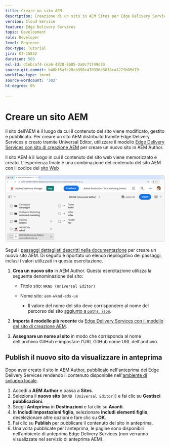 ```yaml
---
title: Creare un sito AEM
description: Creazione di un sito in AEM Sites per Edge Delivery Services, modificabile mediante l’Editor universale.
version: Cloud Service
feature: Edge Delivery Services
topic: Development
role: Developer
level: Beginner
doc-type: Tutorial
jira: KT-15832
duration: 500
exl-id: d1ebcaf4-cea6-4820-8b05-3a0c71749d33
source-git-commit: b40bf5afc28cb350c470336e38f8ca127fb05d79
workflow-type: tm+mt
source-wordcount: '302'
ht-degree: 0%

---
```


# Creare un sito AEM

Il sito dell&#39;AEM è il luogo da cui il contenuto del sito viene modificato, gestito e pubblicato. Per creare un sito AEM distribuito tramite Edge Delivery Services e creato tramite Universal Editor, utilizzare il modello [Edge Delivery Services con sito di creazione AEM](https://github.com/adobe-rnd/aem-boilerplate-xwalk/releases) per creare un nuovo sito in AEM Author.

Il sito AEM è il luogo in cui il contenuto del sito web viene memorizzato e creato. L&#39;esperienza finale è una combinazione del contenuto del sito AEM con il codice del [sito Web](./1-new-code-project.md)

![Nuovo sito AEM per Edge Delivery Services ed editor universale](./assets/2-new-aem-site/new-site.png)

Segui i [passaggi dettagliati descritti nella documentazione](https://experienceleague.adobe.com/en/docs/experience-manager-cloud-service/content/edge-delivery/wysiwyg-authoring/edge-dev-getting-started#create-aem-site) per creare un nuovo sito AEM.  Di seguito è riportato un elenco riepilogativo dei passaggi, inclusi i valori utilizzati in questa esercitazione.
1. **Crea un nuovo sito** in AEM Author. Questa esercitazione utilizza la seguente denominazione del sito:
   * Titolo sito: `WKND (Universal Editor)`
   * Nome sito: `aem-wknd-eds-ue`

      * Il valore del nome del sito deve corrispondere al nome del percorso del sito [ aggiunto a `paths.json`](https://experienceleague.adobe.com/en/docs/experience-manager-cloud-service/content/edge-delivery/wysiwyg-authoring/path-mapping).

2. **Importa il modello più recente** da [Edge Delivery Services con il modello del sito di creazione AEM](https://github.com/adobe-rnd/aem-boilerplate-xwalk/releases).
3. **Assegnare un nome al sito** in modo che corrisponda al nome dell&#39;archivio GitHub e impostare l&#39;URL GitHub come URL dell&#39;archivio.

## Publish il nuovo sito da visualizzare in anteprima

Dopo aver creato il sito in AEM Author, pubblicalo nell&#39;anteprima dei Edge Delivery Services rendendo il contenuto disponibile nell&#39;[ambiente di sviluppo locale](./3-local-development-environment.md).

1. Accedi a **AEM Author** e passa a **Sites**.
2. Seleziona il **nuovo sito** (`WKND (Universal Editor)`) e fai clic su **Gestisci pubblicazioni**.
3. Scegli **Anteprima** in **Destinazioni** e fai clic su **Avanti**.
4. In **Includi impostazioni figlio**, selezionare **Includi elementi figlio**, deselezionare altre opzioni e fare clic su **OK**.
5. Fai clic su **Publish** per pubblicare il contenuto del sito in anteprima.
6. Una volta pubblicate per l’anteprima, le pagine sono disponibili nell’ambiente di anteprima Edge Delivery Services (non verranno visualizzate nel servizio di anteprima AEM).
